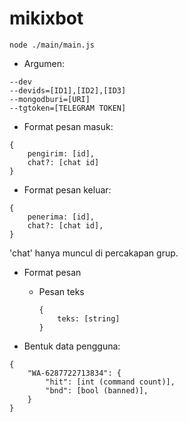 # mikixbot

```
node ./main/main.js
```

-   Argumen:

```
--dev
--devids=[ID1],[ID2],[ID3]
--mongodburi=[URI]
--tgtoken=[TELEGRAM TOKEN]
```

-   Format pesan masuk:

```
{
    pengirim: [id],
    chat?: [chat id]
}
```

-   Format pesan keluar:

```
{
    penerima: [id],
    chat?: [chat id],
}
```

'chat' hanya muncul di percakapan grup.

-   Format pesan

    -   Pesan teks
        ```
        {
            teks: [string]
        }
        ```

-   Bentuk data pengguna:

```
{
    "WA-6287722713834": {
        "hit": [int (command count)],
        "bnd": [bool (banned)],
    }
}
```

